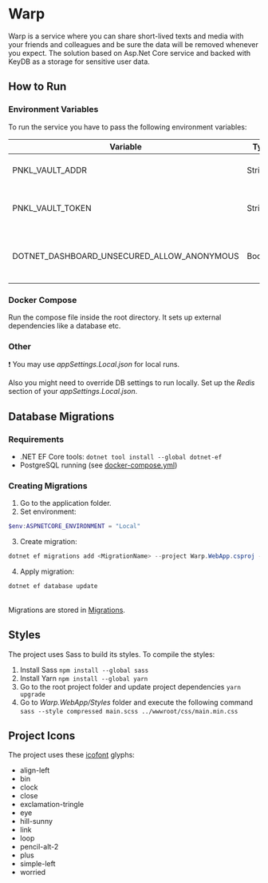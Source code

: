 # Warp

Warp is a service where you can share short-lived texts and media with your friends and colleagues and be sure the data will be removed whenever you expect. The solution based on Asp.Net Core service and backed with KeyDB as a storage for sensitive user data.


## How to Run


### Environment Variables

To run the service you have to pass the following environment variables:

|Variable        |Type  |Notes|Description                        |
|----------------|------|-----|-----------------------------------|
|PNKL_VAULT_ADDR |String|     |An address of a Vault instance     |
|PNKL_VAULT_TOKEN|String|     |An access token of a Vault instance|
|DOTNET_DASHBOARD_UNSECURED_ALLOW_ANONYMOUS|Boolean|Local env only| Dsiables the telemetry dashboard login|


### Docker Compose

Run the compose file inside the root directory. It sets up external dependencies like a database etc.


### Other

:exclamation: You may use _appSettings.Local.json_ for local runs.

Also you might need to override DB settings to run locally. Set up the _Redis_ section of your _appSettings.Local.json_.


## Database Migrations

### Requirements
- .NET EF Core tools: `dotnet tool install --global dotnet-ef`
- PostgreSQL running (see [docker-compose.yml](https://github.com/punk-link/warp/blob/master/docker-compose.yml))


### Creating Migrations

1. Go to the application folder.
2. Set environment:
```powershell
$env:ASPNETCORE_ENVIRONMENT = "Local"
```
3. Create migration:
```powershell
dotnet ef migrations add <MigrationName> --project Warp.WebApp.csproj --configuration Local --context WarpDbContext --output-dir Data/Relational/Migrations
```
4. Apply migration:
```powershell
dotnet ef database update
```
\
Migrations are stored in [Migrations](https://github.com/punk-link/warp/tree/master/Warp.WebApp/Data/Relational/Migrations).


## Styles

The project uses Sass to build its styles. To compile the styles:
1. Install Sass `npm install --global sass`
2. Install Yarn `npm install --global yarn`
3. Go to the root project folder and update project dependencies `yarn upgrade`
4. Go to _Warp.WebApp/Styles_ folder and execute the following command `sass --style compressed main.scss ../wwwroot/css/main.min.css`


## Project Icons

The project uses these [icofont](https://icofont.com) glyphs:

- align-left
- bin
- clock
- close
- exclamation-tringle
- eye
- hill-sunny
- link
- loop
- pencil-alt-2
- plus
- simple-left
- worried